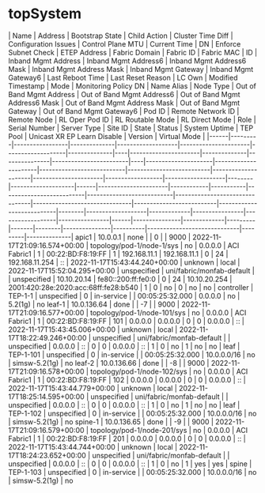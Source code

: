 # topSystem
| Name | Address | Bootstrap State | Child Action | Cluster Time Diff | Configuration Issues | Control Plane MTU | Current Time | DN | Enforce Subnet Check | ETEP Address | Fabric Domain | Fabric ID | Fabric MAC | ID | Inband Mgmt Address | Inband Mgmt Address6 | Inband Mgmt Address6 Mask | Inband Mgmt Address Mask | Inband Mgmt Gateway | Inband Mgmt Gateway6 | Last Reboot Time | Last Reset Reason | LC Own | Modified Timestamp | Mode | Monitoring Policy DN | Name Alias | Node Type | Out of Band Mgmt Address | Out of Band Mgmt Address6 | Out of Band Mgmt Address6 Mask | Out of Band Mgmt Address Mask | Out of Band Mgmt Gateway | Out of Band Mgmt Gateway6 | Pod ID | Remote Network ID | Remote Node | RL Oper Pod ID | RL Routable Mode | RL Direct Mode | Role | Serial Number | Server Type | Site ID | State | Status | System Uptime | TEP Pool | Unicast XR EP Learn Disable | Version | Virtual Mode |
|------|---------|-----------------|--------------|-------------------|----------------------|-------------------|--------------|----|----------------------|--------------|---------------|------------------------|----|---------------------|----------------------|---------------------------|--------------------------|---------------------|----------------------|------------------|-------------------|--------|--------------------|------|----------------------|------------|-----------|--------------------------|---------------------------|--------------------------------|-------------------------------|--------------------------|---------------------------|--------|-------------------|-------------|----------------|------------------|----------------|------|---------------|-------------|---------|-------|--------|---------------|----------|-----------------------------|---------|--------------|
apic1 | 10.0.0.1 | none |  | 0 |  | 9000 | 2022-11-17T21:09:16.574+00:00 | topology/pod-1/node-1/sys | no | 0.0.0.0 | ACI Fabric1 | 1 | 00:22:BD:F8:19:FF | 1 | 192.168.11.1 | 192.168.11.1 | 0 | 24 | 192.168.11.254 | :: | 2022-11-17T15:43:44.240+00:00 | unknown | local | 2022-11-17T15:52:04.295+00:00 | unspecified | uni/fabric/monfab-default |  | unspecified | 10.10.20.14 | fe80::200:ff:fe0:0 | 0 | 24 | 10.10.20.254 | 2001:420:28e:2020:acc:68ff:fe28:b540 | 1 | 0 | no | 0 | no | no | controller | TEP-1-1 | unspecified | 0 | in-service |  | 00:05:25:32.000 | 0.0.0.0 | no | 5.2(1g) | no
leaf-1 | 10.0.136.64 | done |  | -7 |  | 9000 | 2022-11-17T21:09:16.577+00:00 | topology/pod-1/node-101/sys | no | 0.0.0.0 | ACI Fabric1 | 1 | 00:22:BD:F8:19:FF | 101 | 0.0.0.0 | 0.0.0.0 | 0 | 0 | 0.0.0.0 | :: | 2022-11-17T15:43:45.006+00:00 | unknown | local | 2022-11-17T18:22:49.246+00:00 | unspecified | uni/fabric/monfab-default |  | unspecified | 0.0.0.0 | :: | 0 | 0 | 0.0.0.0 | :: | 1 | 0 | no | 1 | no | no | leaf | TEP-1-101 | unspecified | 0 | in-service |  | 00:05:25:32.000 | 10.0.0.0/16 | no | simsw-5.2(1g) | no
leaf-2 | 10.0.136.66 | done |  | -8 |  | 9000 | 2022-11-17T21:09:16.578+00:00 | topology/pod-1/node-102/sys | no | 0.0.0.0 | ACI Fabric1 | 1 | 00:22:BD:F8:19:FF | 102 | 0.0.0.0 | 0.0.0.0 | 0 | 0 | 0.0.0.0 | :: | 2022-11-17T15:43:44.779+00:00 | unknown | local | 2022-11-17T18:25:14.595+00:00 | unspecified | uni/fabric/monfab-default |  | unspecified | 0.0.0.0 | :: | 0 | 0 | 0.0.0.0 | :: | 1 | 0 | no | 1 | no | no | leaf | TEP-1-102 | unspecified | 0 | in-service |  | 00:05:25:32.000 | 10.0.0.0/16 | no | simsw-5.2(1g) | no
spine-1 | 10.0.136.65 | done |  | -9 |  | 9000 | 2022-11-17T21:09:16.579+00:00 | topology/pod-1/node-201/sys | no | 0.0.0.0 | ACI Fabric1 | 1 | 00:22:BD:F8:19:FF | 201 | 0.0.0.0 | 0.0.0.0 | 0 | 0 | 0.0.0.0 | :: | 2022-11-17T15:43:44.744+00:00 | unknown | local | 2022-11-17T18:24:23.652+00:00 | unspecified | uni/fabric/monfab-default |  | unspecified | 0.0.0.0 | :: | 0 | 0 | 0.0.0.0 | :: | 1 | 0 | no | 1 | yes | yes | spine | TEP-1-103 | unspecified | 0 | in-service |  | 00:05:25:32.000 | 10.0.0.0/16 | no | simsw-5.2(1g) | no